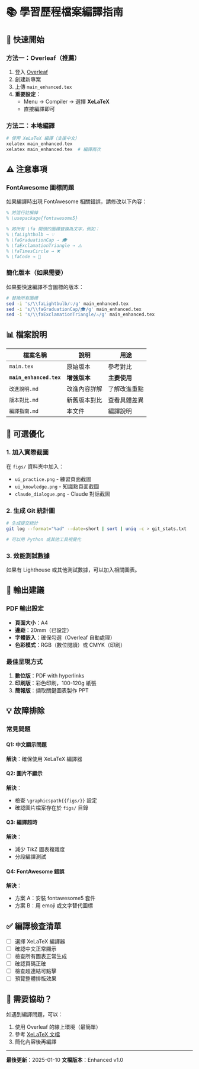 # 📚 學習歷程檔案編譯指南

## 🎯 快速開始

### 方法一：Overleaf（推薦）
1. 登入 [Overleaf](https://www.overleaf.com)
2. 創建新專案
3. 上傳 `main_enhanced.tex`
4. **重要設定**：
   - Menu → Compiler → 選擇 **XeLaTeX**
   - 直接編譯即可

### 方法二：本地編譯
```bash
# 使用 XeLaTeX 編譯（支援中文）
xelatex main_enhanced.tex
xelatex main_enhanced.tex  # 編譯兩次
```

## ⚠️ 注意事項

### FontAwesome 圖標問題
如果編譯時出現 FontAwesome 相關錯誤，請修改以下內容：

```latex
% 將這行註解掉
% \usepackage{fontawesome5}

% 將所有 \fa 開頭的圖標替換為文字，例如：
% \faLightbulb → 💡
% \faGraduationCap → 🎓
% \faExclamationTriangle → ⚠️
% \faTimesCircle → ❌
% \faCode → 📝
```

### 簡化版本（如果需要）
如果要快速編譯不含圖標的版本：
```bash
# 替換所有圖標
sed -i 's/\\faLightbulb/💡/g' main_enhanced.tex
sed -i 's/\\faGraduationCap/🎓/g' main_enhanced.tex
sed -i 's/\\faExclamationTriangle/⚠️/g' main_enhanced.tex
```

## 📊 檔案說明

| 檔案名稱 | 說明 | 用途 |
|---------|------|------|
| `main.tex` | 原始版本 | 參考對比 |
| **`main_enhanced.tex`** | **增強版本** | **主要使用** |
| `改進說明.md` | 改進內容詳解 | 了解改進重點 |
| `版本對比.md` | 新舊版本對比 | 查看具體差異 |
| `編譯指南.md` | 本文件 | 編譯說明 |

## 🎨 可選優化

### 1. 加入實際截圖
在 `figs/` 資料夾中加入：
- `ui_practice.png` - 練習頁面截圖
- `ui_knowledge.png` - 知識點頁面截圖
- `claude_dialogue.png` - Claude 對話截圖

### 2. 生成 Git 統計圖
```bash
# 生成提交統計
git log --format="%ad" --date=short | sort | uniq -c > git_stats.txt

# 可以用 Python 或其他工具視覺化
```

### 3. 效能測試數據
如果有 Lighthouse 或其他測試數據，可以加入相關圖表。

## 🚀 輸出建議

### PDF 輸出設定
- **頁面大小**：A4
- **邊距**：20mm（已設定）
- **字體嵌入**：確保勾選（Overleaf 自動處理）
- **色彩模式**：RGB（數位閱讀）或 CMYK（印刷）

### 最佳呈現方式
1. **數位版**：PDF with hyperlinks
2. **印刷版**：彩色印刷，100-120g 紙張
3. **簡報版**：擷取關鍵圖表製作 PPT

## 💡 故障排除

### 常見問題

#### Q1: 中文顯示問題
**解決**：確保使用 XeLaTeX 編譯器

#### Q2: 圖片不顯示
**解決**：
- 檢查 `\graphicspath{{figs/}}` 設定
- 確認圖片檔案存在於 `figs/` 目錄

#### Q3: 編譯超時
**解決**：
- 減少 TikZ 圖表複雜度
- 分段編譯測試

#### Q4: FontAwesome 錯誤
**解決**：
- 方案 A：安裝 fontawesome5 套件
- 方案 B：用 emoji 或文字替代圖標

## ✅ 編譯檢查清單

- [ ] 選擇 XeLaTeX 編譯器
- [ ] 確認中文正常顯示
- [ ] 檢查所有圖表正常生成
- [ ] 確認頁碼正確
- [ ] 檢查超連結可點擊
- [ ] 預覽整體排版效果

## 📧 需要協助？

如遇到編譯問題，可以：
1. 使用 Overleaf 的線上環境（最簡單）
2. 參考 [XeLaTeX 文檔](https://www.overleaf.com/learn/latex/XeLaTeX)
3. 簡化內容後再編譯

---

**最後更新**：2025-01-10
**文檔版本**：Enhanced v1.0